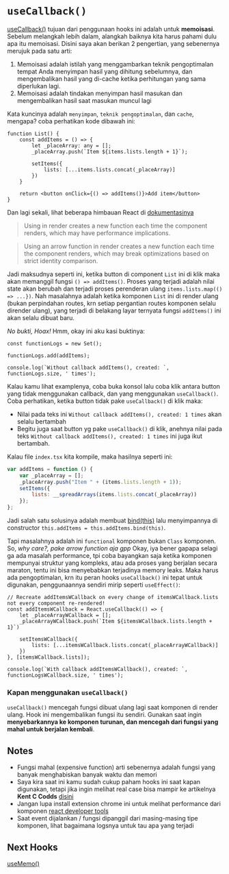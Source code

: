 # `useCallback()`

[useCallback()](https://reactjs.org/docs/hooks-reference.html#usecallback) tujuan dari penggunaan hooks ini adalah untuk **memoisasi**. Sebelum melangkah lebih dalam, alangkah baiknya kita harus pahami dulu apa itu memoisasi. Disini saya akan berikan 2 pengertian, yang sebenernya merujuk pada satu arti:

1. Memoisasi adalah istilah yang menggambarkan teknik pengoptimalan tempat Anda menyimpan hasil yang dihitung sebelumnya, dan mengembalikan hasil yang di-cache ketika perhitungan yang sama diperlukan lagi.
2. Memoisasi adalah tindakan menyimpan hasil masukan dan mengembalikan hasil saat masukan muncul lagi

Kata kuncinya adalah `menyimpan`, `teknik pengoptimalan`, dan `cache`, mengapa? coba perhatikan kode dibawah ini:

```tsx
function List() {
    const addItems = () => {
        let _placeArray: any = [];
        _placeArray.push(`Item ${items.lists.length + 1}`);

        setItems({
            lists: [...items.lists.concat(_placeArray)]
        })
    }

    return <button onClick={() => addItems()}>Add item</button>
}
```

Dan lagi sekali, lihat beberapa himbauan React di [dokumentasinya](https://reactjs.org/docs/faq-functions.html#how-do-i-pass-a-parameter-to-an-event-handler-or-callback)

> Using in render creates a new function each time the component renders, which may have performance implications.

> Using an arrow function in render creates a new function each time the component renders, which may break optimizations based on strict identity comparison.

Jadi maksudnya seperti ini, ketika button di component `List` ini di klik maka akan memanggil fungsi `() => addItems()`. Proses yang terjadi adalah nilai state akan berubah dan terjadi proses perenderan ulang `items.lists.map(() => ...})`. Nah masalahnya adalah ketika komponen `List` ini di render ulang (bukan perpindahan routes, krn setiap pergantian routes komponen selalu dirender ulang), yang terjadi di belakang layar ternyata fungsi `addItems()` ini akan selalu dibuat baru. 

*No bukti, Hoax!*  Hmm, okay ini aku kasi buktinya:

```tsx
const functionLogs = new Set();

functionLogs.add(addItems);

console.log(`Without callback addItems(), created: `, functionLogs.size, ' times');
```

Kalau kamu lihat examplenya, coba buka konsol lalu coba klik antara button yang tidak menggunakan callback, dan yang menggunakan `useCallback()`. Coba perhatikan, ketika button tidak pake `useCallback()` di klik maka: 
- Nilai pada teks ini `Without callback addItems(), created: 1 times` akan selalu bertambah
- Begitu juga saat button yg pake `useCallback()` di klik, anehnya nilai pada teks `Without callback addItems(), created: 1 times` ini juga ikut bertambah. 

Kalau file `index.tsx` kita kompile, maka hasilnya seperti ini: 

```js
var addItems = function () {
    var _placeArray = [];
    _placeArray.push("Item " + (items.lists.length + 1));
    setItems({
        lists: __spreadArrays(items.lists.concat(_placeArray))
    });
};
```

Jadi salah satu solusinya adalah membuat [bind(this)](https://developer.mozilla.org/en-US/docs/Web/JavaScript/Reference/Global_Objects/Function/bind) lalu menyimpannya di constructor `this.addItems = this.addItems.bind(this)`. 

Tapi masalahnya adalah ini `functional` komponen bukan `Class` komponen. So, *why care?, pake arrow function aja gpp* Okay, iya bener gapapa selagi ga ada masalah performance, tpi coba bayangkan saja ketika komponen mempunyai struktur yang kompleks, atau ada proses yang berjalan secara maraton, tentu ini bisa menyebabkan terjadinya memory leaks. Maka harus ada pengoptimalan, krn itu peran hooks `useCallback()` ini tepat untuk digunakan, penggunaannya sendiri mirip seperti `useEffect()`:

```tsx
// Recreate addItemsWCallback on every change of itemsWCallback.lists not every component re-rendered!
const addItemsWCallback = React.useCallback(() => {
    let _placeArrayWCallback = [];
    _placeArrayWCallback.push(`Item ${itemsWCallback.lists.length + 1}`)

    setItemsWCallback({
        lists: [...itemsWCallback.lists.concat(_placeArrayWCallback)]
    })
}, [itemsWCallback.lists]);

console.log(`With callback addItemsWCallback(), created: `, functionLogsWCallback.size, ' times');
```

### Kapan menggunakan `useCallback()`
`useCallback()` mencegah fungsi dibuat ulang lagi saat komponen di render ulang. Hook ini mengembalikan fungsi itu sendiri. Gunakan saat ingin **menyebarkannya ke komponen turunan, dan mencegah dari fungsi yang mahal untuk berjalan kembali**.

## Notes

- Fungsi mahal (expensive function) arti sebenernya adalah fungsi yang banyak menghabiskan banyak waktu dan memori
- Saya kira saat ini kamu sudah cukup paham hooks ini saat kapan digunakan, tetapi jika ingin melihat real case bisa mampir ke artikelnya **Kent C Codds** [disini](https://kentcdodds.com/blog/usememo-and-usecallback/)
- Jangan lupa install extension chrome ini untuk melihat performance dari komponen [react developer tools](https://chrome.google.com/webstore/detail/fmkadmapgofadopljbjfkapdkoienihi)
- Saat event dijalankan / fungsi dipanggil dari masing-masing tipe komponen, lihat bagaimana logsnya untuk tau apa yang terjadi

## Next Hooks
[useMemo()](https://github.com/natserract/react-hooks-deepdive/tree/main/src/app/useMemo)